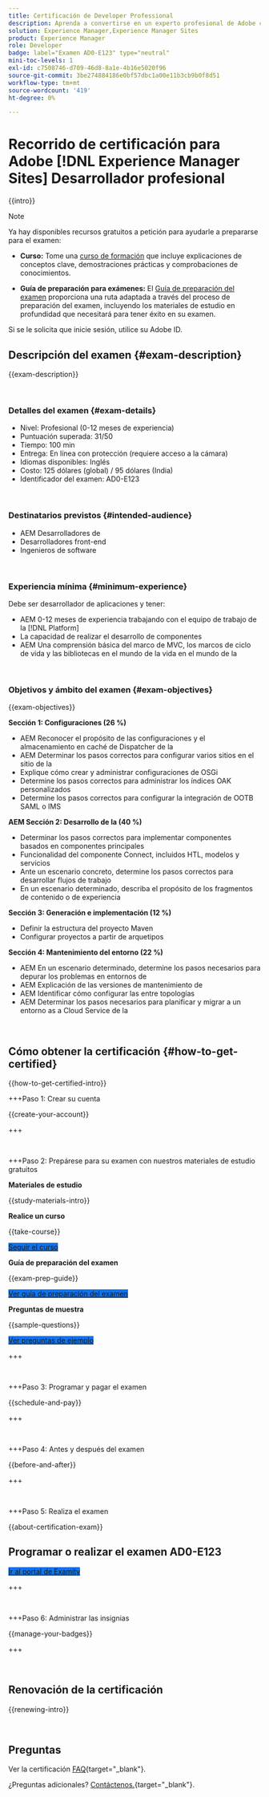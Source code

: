 ```yaml
---
title: Certificación de Developer Professional
description: Aprenda a convertirse en un experto profesional de Adobe certificado en [!DNL Experience Manager Sites].
solution: Experience Manager,Experience Manager Sites
product: Experience Manager
role: Developer
badge: label="Examen AD0-E123" type="neutral"
mini-toc-levels: 1
exl-id: c7508746-d709-46d8-8a1e-4b16e5020f96
source-git-commit: 3be274884186e0bf57dbc1a00e11b3cb9b0f8d51
workflow-type: tm+mt
source-wordcount: '419'
ht-degree: 0%

---
```


# Recorrido de certificación para Adobe [!DNL Experience Manager Sites] Desarrollador profesional

{{intro}}

>[!NOTE]
>
>Ya hay disponibles recursos gratuitos a petición para ayudarle a prepararse para el examen:
>
>* **Curso:** Tome una [curso de formación](https://app.rockinfo.com/courses/105) que incluye explicaciones de conceptos clave, demostraciones prácticas y comprobaciones de conocimientos.
>
>* **Guía de preparación para exámenes:** El [Guía de preparación del examen](https://app.rockinfo.com/courses/playScorm/381) proporciona una ruta adaptada a través del proceso de preparación del examen, incluyendo los materiales de estudio en profundidad que necesitará para tener éxito en su examen.
>
>Si se le solicita que inicie sesión, utilice su Adobe ID.

## Descripción del examen {#exam-description}

{{exam-description}}

<br>

### Detalles del examen {#exam-details}

* Nivel: Profesional (0-12 meses de experiencia)
* Puntuación superada: 31/50
* Tiempo: 100 min
* Entrega: En línea con protección (requiere acceso a la cámara)
* Idiomas disponibles: Inglés
* Costo: 125 dólares (global) / 95 dólares (India)
* Identificador del examen: AD0-E123

<br>

### Destinatarios previstos {#intended-audience}

* AEM Desarrolladores de
* Desarrolladores front-end
* Ingenieros de software

<br>

### Experiencia mínima {#minimum-experience}

Debe ser desarrollador de aplicaciones y tener:

* AEM 0-12 meses de experiencia trabajando con el equipo de trabajo de la [!DNL Platform]
* La capacidad de realizar el desarrollo de componentes
* AEM Una comprensión básica del marco de MVC, los marcos de ciclo de vida y las bibliotecas en el mundo de la vida en el mundo de la

<br>

### Objetivos y ámbito del examen {#exam-objectives}

{{exam-objectives}}

**Sección 1: Configuraciones (26 %)**

* AEM Reconocer el propósito de las configuraciones y el almacenamiento en caché de Dispatcher de la
* AEM Determinar los pasos correctos para configurar varios sitios en el sitio de la
* Explique cómo crear y administrar configuraciones de OSGi
* Determine los pasos correctos para administrar los índices OAK personalizados
* Determine los pasos correctos para configurar la integración de OOTB SAML o IMS

**AEM Sección 2: Desarrollo de la (40 %)**

* Determinar los pasos correctos para implementar componentes basados en componentes principales
* Funcionalidad del componente Connect, incluidos HTL, modelos y servicios
* Ante un escenario concreto, determine los pasos correctos para desarrollar flujos de trabajo
* En un escenario determinado, describa el propósito de los fragmentos de contenido o de experiencia

**Sección 3: Generación e implementación (12 %)**

* Definir la estructura del proyecto Maven
* Configurar proyectos a partir de arquetipos

**Sección 4: Mantenimiento del entorno (22 %)**

* AEM En un escenario determinado, determine los pasos necesarios para depurar los problemas en entornos de
* AEM Explicación de las versiones de mantenimiento de
* AEM Identificar cómo configurar las entre topologías
* AEM Determinar los pasos necesarios para planificar y migrar a un entorno as a Cloud Service de la

<br>

## Cómo obtener la certificación {#how-to-get-certified}

{{how-to-get-certified-intro}}

+++Paso 1: Crear su cuenta

{{create-your-account}}

+++

<br>

+++Paso 2: Prepárese para su examen con nuestros materiales de estudio gratuitos

**Materiales de estudio**

{{study-materials-intro}}

**Realice un curso**

{{take-course}}

<a href="https://app.rockinfo.com/courses/105" target="_blank" class="spectrum-Button spectrum-Button--fill spectrum-Button--accent spectrum-Button--sizeM is-margin-bottom-big-big at-element-click-tracking" style="background-color:#1473E6">

<span class="spectrum-Button-label has-no-wrap">
   Seguir el curso
</span>
</a>

**Guía de preparación del examen**

{{exam-prep-guide}}

<a href="https://app.rockinfo.com/courses/playScorm/381" target="_blank" class="spectrum-Button spectrum-Button--fill spectrum-Button--accent spectrum-Button--sizeM is-margin-bottom-big-big at-element-click-tracking" style="background-color:#1473E6">

<span class="spectrum-Button-label has-no-wrap">
   Ver guía de preparación del examen
</span>
</a>

**Preguntas de muestra**

{{sample-questions}}

<a href="https://scorpion.caveon.com/launchpad/ad3-e123-adobe-experience-manager-sites-developer-professional-sample-questions" target="_blank" class="spectrum-Button spectrum-Button--fill spectrum-Button--accent spectrum-Button--sizeM is-margin-bottom-big-big at-element-click-tracking" style="background-color:#1473E6">

<span class="spectrum-Button-label has-no-wrap">
   Ver preguntas de ejemplo
</span>
</a>

+++

<br>

+++Paso 3: Programar y pagar el examen

{{schedule-and-pay}}

+++

<br>

+++Paso 4: Antes y después del examen

{{before-and-after}}

+++

<br>

+++Paso 5: Realiza el examen

{{about-certification-exam}}

## Programar o realizar el examen AD0-E123

<a href="https://www.certmetrics.com/adobe/candidate/examity_sso.aspx?eid=AD0-E123" target="_blank" class="spectrum-Button spectrum-Button--fill spectrum-Button--accent spectrum-Button--sizeM is-margin-bottom-big-big at-element-click-tracking" style="background-color:#1473E6">

<span class="spectrum-Button-label has-no-wrap">
   Ir al portal de Examity
</span>
</a>

+++

<br>

+++Paso 6: Administrar las insignias

{{manage-your-badges}}

+++

<br>

## Renovación de la certificación

{{renewing-intro}}

<br>

## Preguntas

Ver la certificación [FAQ](https://experienceleague.adobe.com/docs/certification/certification/faq.html){target="_blank"}.

¿Preguntas adicionales? [Contáctenos.](mailto:certif@adobe.com){target="_blank"}.

